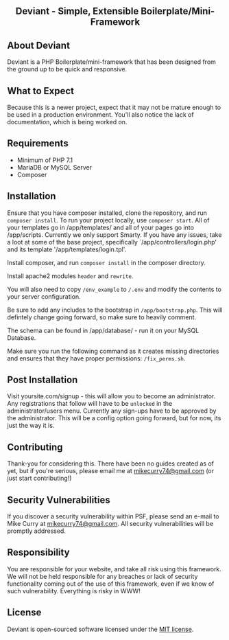 <h2 align="center">Deviant - Simple, Extensible Boilerplate/Mini-Framework</h2>

## About Deviant
Deviant is a PHP Boilerplate/mini-framework that has been designed 
from the ground up to be quick and responsive.

## What to Expect
Because this is a newer project, expect that it may not be
mature enough to be used in a production environment.
You'll also notice the lack of documentation, which is being
worked on.

## Requirements
- Minimum of PHP 7.1
- MariaDB or MySQL Server
- Composer

## Installation
Ensure that you have composer installed, clone the repository, and
run `composer install`. To run your project locally, use `composer start`. All of your templates go in 
/app/templates/ and all of your pages go into /app/scripts. Currently
we only support Smarty. If you have any issues, take a loot at some of 
the base project, specifically `/app/controllers/login.php' and its template
'/app/templates/login.tpl'.

Install composer, and run `composer install` in the composer directory.

Install apache2 modules `header` and `rewrite`.

You will also need to copy `/env_example` to `/.env` and modify the 
contents to your server configuration. 

Be sure to add any includes to the bootstrap in `/app/bootstrap.php`. This
will defintely change going forward, so make sure to heavily comment.

The schema can be found in /app/database/ - run it on your MySQL Database.

Make sure you run the following command as it creates missing directories
and ensures that they have proper permissions: `/fix_perms.sh`.

## Post Installation
Visit yoursite.com/signup - this will allow you to become an 
administrator. Any registrations that follow will have to be `unlocked`
in the administrator/users menu. Currently any sign-ups have to be approved
by the administrator. This will be a config option going forward,
but for now, its just the way it is.

## Contributing
Thank-you for considering this. There have been no guides created 
as of yet, but if you're serious, please email me at 
mikecurry74@gmail.com (or just start contributing!)

## Security Vulnerabilities
If you discover a security vulnerability within PSF, please send 
an e-mail to Mike Curry at mikecurry74@gmail.com. All security 
vulnerabilities will be promptly addressed.

## Responsibility
You are responsible for your website, and take all risk using this
framework. We will not be held responsible for any breaches or
lack of security functionality coming out of the use of this framework,
even if we know of such vulnerability. Everything is risky in WWW!

## License
Deviant is open-sourced software licensed under the 
[MIT license](http://opensource.org/licenses/MIT).
